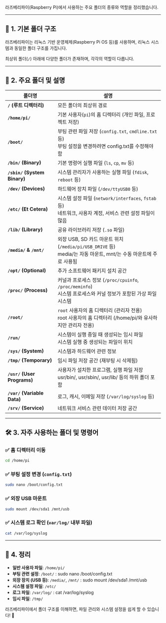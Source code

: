 라즈베리파이(Raspberry Pi)에서 사용하는 주요 폴더의 종류와 역할을 정리했습니다.  

---

## **📌 1. 기본 폴더 구조**
라즈베리파이는 리눅스 기반 운영체제(Raspberry Pi OS 등)를 사용하며, 리눅스 시스템과 동일한 폴더 구조를 가집니다.  

최상위 폴더(`/`) 아래에 다양한 폴더가 존재하며, 각각의 역할이 다릅니다.  

---

## **📂 2. 주요 폴더 및 설명**  

| 폴더명 | 설명 |
|--------|------|
| **`/` (루트 디렉터리)** | 모든 폴더의 최상위 경로 |
| **`/home/pi/`** | 기본 사용자(`pi`)의 홈 디렉터리 (개인 파일, 프로젝트 저장) |
| **`/boot/`** | 부팅 관련 파일 저장 (`config.txt`, `cmdline.txt` 등)<br>부팅 설정을 변경하려면 config.txt를 수정해야 함 |
| **`/bin/` (Binary)** | 기본 명령어 실행 파일 (`ls`, `cp`, `mv` 등) |
| **`/sbin/` (System Binary)** | 시스템 관리자가 사용하는 실행 파일 (`fdisk`, `reboot` 등) |
| **`/dev/` (Devices)** | 하드웨어 장치 파일 (`/dev/ttyUSB0` 등) |
| **`/etc/` (Et Cetera)** | 시스템 설정 파일 (`network/interfaces`, `fstab` 등) <br>네트워크, 사용자 계정, 서비스 관련 설정 파일이 많음|
| **`/lib/` (Library)** | 공유 라이브러리 저장 (`.so` 파일) |
| **`/media/` & `/mnt/`** | 외장 USB, SD 카드 마운트 위치 (`/media/pi/USB_DRIVE` 등) <br>media/는 자동 마운트, mnt/는 수동 마운트에 주로 사용됨|
| **`/opt/` (Optional)** | 추가 소프트웨어 패키지 설치 공간 |
| **`/proc/` (Process)** | 커널과 프로세스 정보 (`/proc/cpuinfo`, `/proc/meminfo`) <br>시스템 프로세스와 커널 정보가 포함된 가상 파일 시스템|
| **`/root/`** | `root` 사용자의 홈 디렉터리 (관리자 전용)<br>root 사용자의 홈 디렉터리 (/home/pi/와 유사하지만 관리자 전용) |
| **`/run/`** | 시스템이 실행 중일 때 생성되는 임시 파일<br>시스템 실행 중 생성되는 파일이 위치 |
| **`/sys/` (System)** | 시스템과 하드웨어 관련 정보 |
| **`/tmp/` (Temporary)** | 임시 파일 저장 공간 (재부팅 시 삭제됨) |
| **`/usr/` (User Programs)** | 사용자가 설치한 프로그램, 실행 파일 저장<br>usr/bin/, usr/sbin/, usr/lib/ 등의 하위 폴더 포함 |
| **`/var/` (Variable Data)** | 로그, 캐시, 이메일 저장 (`/var/log/syslog` 등) |
| **`/srv/` (Service)** | 네트워크 서비스 관련 데이터 저장 공간 |

---

## **🛠 3. 자주 사용하는 폴더 및 명령어**
### **✅ 홈 디렉터리 이동**
```bash
cd /home/pi
```
### **✅ 부팅 설정 변경 (`config.txt`)**
```bash
sudo nano /boot/config.txt
```
### **✅ 외장 USB 마운트**
```bash
sudo mount /dev/sda1 /mnt/usb
```
### **✅ 시스템 로그 확인 (`var/log/` 내부 파일)**
```bash
cat /var/log/syslog
```

---

## **🎯 4. 정리**
- **일반 사용자 파일**: `/home/pi/`
- **부팅 관련 설정**: `/boot/` : sudo nano /boot/config.txt
- **외장 장치 (USB 등)**: `/media/`, `/mnt/` : sudo mount /dev/sda1 /mnt/usb
- **시스템 설정 파일**: `/etc/`
- **로그 파일**: `/var/log/` : cat /var/log/syslog
- **임시 파일**: `/tmp/`

라즈베리파이에서 폴더 구조를 이해하면, 파일 관리와 시스템 설정을 쉽게 할 수 있습니다! 🚀
